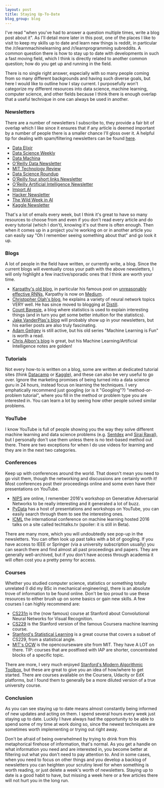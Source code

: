 ```yaml
---
layout: post
title: Staying Up-To-Date
blog_group: blog
---
```


I've read "when you've had to answer a question multiple times, write a blog post about it". As I'll detail more later in this post, one of the places I like to visit to keep my skills up to date and learn new things is reddit, in particular the /r/learnmachinelearning and /r/learnprogramming subreddits. A common question there is how to stay up to date with developments in such a fast moving field, which I think is directly related to another common question; how do you get up and running in the field.

There is no single right answer, especially with so many people coming from so many different backgrounds and having such diverse goals, but here I would like to outline how I stay current. I purposefully won't categorize my different resources into data science, machine learning, computer science, and other fields because I think there is enough overlap that a useful technique in one can always be used in another.

### Newsletters

There are a number of newsletters I subscribe to, they provide a fair bit of overlap which I like since it ensures that if any article is deemed important by a number of people there is a smaller chance I'll gloss over it. A helpful tip for dealing with spam/filtering newsletters can be found [here](/tips).

 - [Data Elixir](https://dataelixir.com/)
 - [Data Science Weekly](https://www.datascienceweekly.org/)
 - [Data Machina](https://www.getrevue.co/profile/datamachina)
 - [O'Reilly Data Newsletter](http://www.oreilly.com/data/newsletter.html)
 - [MIT Technology Review](https://www.technologyreview.com/)
 - [Data Science Roundup](http://roundup.fishtownanalytics.com/)
 - [O'Reilly four short links Newsletter](https://www.oreilly.com/feed/four-short-links)
 - [O'Reilly Artificial Intelligence Newsletter](http://www.oreilly.com/ai/newsletter.html)
 - [Import AI](https://jack-clark.net/)
 - [Hacker Newsletter](http://www.hackernewsletter.com/)
 - [The Wild Week in AI](http://www.wildml.com/newsletter/)
 - [Kaggle Newsletter](http://blog.kaggle.com/)

That's a lot of emails every week, but I think it's great to have so many resources to choose from and even if you don't read every article and do every tutorial (which I don't), knowing it's out there is often enough. Then when it comes up in a project you're working on or in another article you can easily say "Oh I remember seeing something about that" and go look it up.

### Blogs

A lot of people in the field have written, or currently write, a blog. Since the current blogs will eventually cross your path with the above newsletters, I will only highlight a few inactive/sporadic ones that I think are worth your time. 

 - [Karpathy's old blog](http://karpathy.github.io/), in particular his famous post on [unreasonably effective RNNs](http://karpathy.github.io/2015/05/21/rnn-effectiveness/), Karpathy is now on [Medium](https://medium.com/@karpathy/).
 - [Christopher Olah's blog](http://colah.github.io/), he explains a variety of neural network topics VERY well. He has since moved to blogging at [Distill](http://distill.pub).
 - [Count Bayesie](https://www.countbayesie.com/), a blog where statistics is used to explain interesting things (and in turn you get some better intuition for the statistics).
 - [Jake VanderPlas's blog](http://jakevdp.github.io/) will probably show up in your newsletters, but his earlier posts are also truly fascinating. 
 - [Adam Geitgey](https://medium.com/@ageitgey/) is still active, but his old series "Machine Learning is Fun" is worth a read.
 - [Chris Albon's blog](https://chrisalbon.com/) is great, but his Machine Learning/Artificial Intelligence notes are golden! 

### Tutorials

Not every how-to is written on a blog, some are written at dedicated tutorial sites (think [Datacamp](http://datacamp.com) or [Kaggle](http://kaggle.com)), and these can also be very useful to go over. Ignore the marketing promises of being turned into a data science guru in 24 hours, instead focus on learning the techniques. I very emphatically recommend just googling (or is it "Googling"?) "method-or-problem tutorial", where you fill in the method or problem type you are interested in. You can learn a lot by seeing how other people solved similar problems.

### YouTube

I know YouTube is full of people showing you the way they solve different machine learning and data science problems (e.g. [Sentdex](https://www.youtube.com/channel/UCfzlCWGWYyIQ0aLC5w48gBQ0) and [Siraj Raval](https://www.youtube.com/channel/UCWN3xxRkmTPmbKwht9FuE5A)), but I personally don't use them unless there is no text-based method out there. There are two exceptions for when I do use videos for learning and they are in the next two categories.

### Conferences

Keep up with conferences around the world. That doesn't mean you need to go visit them, though the networking and discussions are certainly worth it! Most conferences post their proceedings online and some even have their presentations on YouTube. 

 - [NIPS](https://papers.nips.cc/) are online, I remember 2016's workshop on Generative Adversarial Networks to be really interesting and it generated a lot of buzz.
 - [PyData](https://www.youtube.com/user/PyDataTV) has a host of presentations and workshops on YouTube, you can easily search through them to see the interesting ones.
 - [ICML](http://techtalks.tv/icml/2016/) the international conference on machine learning hosted 2016 talks on a site called techtalks.tv (spoiler: it is still in Beta).

There are many more, which you will undoubtedly see pop-up in the newsletters. You can often look up past talks with a bit of googling. If you have access to IEEE or Springer (via a university subscription usually) you can search there and find almost all past proceedings and papers. They are generally well-archived, but if you don't have access through academia it will often cost you a pretty penny for access.

### Courses

Whether you studied computer science, statistics or something totally unrelated (I did my BSc in mechanical engineering), there is an absolute trove of information to be found online. Don't be too proud to use these resources to either brush up on some basics or gain new skills. A few courses I can highly recommend are:

 - [CS231n](http://cs231n.stanford.edu) is the (now famous) course at Stanford about Convolutional Neural Networks for Visual Recognition.
 - [CS229](http://cs229.stanford.edu) is the Stanford version of the famous Coursera machine learning course. 
 - [Stanford's Statistical Learning](https://lagunita.stanford.edu/courses/HumanitiesSciences/StatLearning/Winter2016/) is a great course that covers a subset of CS229, from a statistical angle.
 - [MIT's OCW](https://ocw.mit.edu/index.htm) is the opencourseware site from MIT. They have A LOT on there. TIP: courses that are postfixed with IAP are shorter, concentrated blocks of a specific topic.

There are more, I very much enjoyed [Stanford's Modern Algorithmic Toolbox](web.stanford.edu/class/cs168/index.html), but these are great to give you an idea of how/where to get started. There are courses available on the Coursera, Udacity or EdX platforms, but I found them to generally be a more diluted version of a true university course. 

### Conclusion

As you can see staying up to date means almost constantly being informed of new updates and acting on them. I spend several hours every week just staying up to date. Luckily I have always had the opportunity to be able to spend some of my time at work doing so, since the newest techniques are sometimes worth implementing or trying out right away. 

Don't be afraid of being overwhelmed by trying to drink from this metaphorical firehose of information, that's normal. As you get a handle on what information you need and are interested in, you become better at filtering out what you don't need to pay attention to. And in some cases, when you need to focus on other things and you develop a backlog of newsletters you can heighten your scrutiny level for when something is worth reading, or just delete a week's worth of newsletters. Staying up to date is a good habit to have, but missing a week here or a few articles there will not hurt you in the long run.
